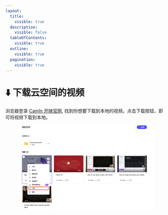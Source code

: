 ```yaml
---
layout:
  title:
    visible: true
  description:
    visible: false
  tableOfContents:
    visible: true
  outline:
    visible: true
  pagination:
    visible: true
---
```


# ⬇️ 下载云空间的视频

浏览器登录 [CamIn 开映官网](https://www.camin.cn), 找到你想要下载到本地的视频。点击下载按钮，即可将视频下载到本地。

<figure><img src="../../.gitbook/assets/image (78).png" alt=""><figcaption></figcaption></figure>
